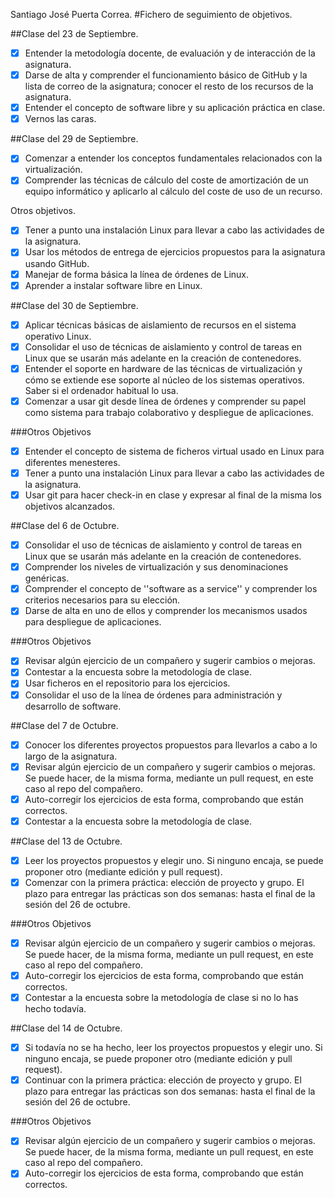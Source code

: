 Santiago José Puerta Correa.
#Fichero de seguimiento de objetivos.

##Clase del 23 de Septiembre.

* [X] Entender la metodología docente, de evaluación y de interacción de la asignatura.
* [X] Darse de alta y comprender el funcionamiento básico de GitHub y la lista de correo de la asignatura; conocer el resto de los recursos de la asignatura.
* [X] Entender el concepto de software libre y su aplicación práctica en clase.
* [X] Vernos las caras.

##Clase del 29 de Septiembre.

* [X] Comenzar a entender los conceptos fundamentales relacionados con la virtualización.
* [X] Comprender las técnicas de cálculo del coste de amortización de un equipo informático y aplicarlo al cálculo del coste de uso de un recurso.

Otros objetivos.

* [X] Tener a punto una instalación Linux para llevar a cabo las actividades de la asignatura.
* [X] Usar los métodos de entrega de ejercicios propuestos para la asignatura usando GitHub.
* [X] Manejar de forma básica la línea de órdenes de Linux.
* [X] Aprender a instalar software libre en Linux.

##Clase del 30 de Septiembre.

* [X] Aplicar técnicas básicas de aislamiento de recursos en el sistema operativo Linux.
* [X] Consolidar el uso de técnicas de aislamiento y control de tareas en Linux que se usarán más adelante en la creación de contenedores.
* [X] Entender el soporte en hardware de las técnicas de virtualización y cómo se extiende ese soporte al núcleo de los sistemas operativos. Saber si el ordenador habitual lo usa.
* [X] Comenzar a usar git desde línea de órdenes y comprender su papel como sistema para trabajo colaborativo y despliegue de aplicaciones.

###Otros Objetivos
* [X] Entender el concepto de sistema de ficheros virtual usado en Linux para diferentes menesteres.
* [X] Tener a punto una instalación Linux para llevar a cabo las actividades de la asignatura.
* [X] Usar git para hacer check-in en clase y expresar al final de la misma los objetivos alcanzados.

##Clase del 6 de Octubre.

* [X] Consolidar el uso de técnicas de aislamiento y control de tareas en Linux que se usarán más adelante en la creación de contenedores.
* [X] Comprender los niveles de virtualización y sus denominaciones genéricas.
* [X] Comprender el concepto de ''software as a service'' y comprender los criterios necesarios para su elección.
* [X] Darse de alta en uno de ellos y comprender los mecanismos usados para despliegue de aplicaciones.

###Otros Objetivos
* [X] Revisar algún ejercicio de un compañero y sugerir cambios o mejoras. <br />
* [X] Contestar a la encuesta sobre la metodología de clase. <br />
* [X] Usar ficheros en el repositorio para los ejercicios. <br />
* [X] Consolidar el uso de la línea de órdenes para administración y desarrollo de software. <br />

##Clase del 7 de Octubre.
* [X] Conocer los diferentes proyectos propuestos para llevarlos a cabo a lo largo de la asignatura. <br />
* [X] Revisar algún ejercicio de un compañero y sugerir cambios o mejoras. Se puede hacer, de la misma forma, mediante un pull request, en este caso al repo del compañero. <br />
* [X] Auto-corregir los ejercicios de esta forma, comprobando que están correctos. <br />
* [X] Contestar a la encuesta sobre la metodología de clase. <br />

##Clase del 13 de Octubre.
* [X] Leer los proyectos propuestos y elegir uno. Si ninguno encaja, se puede proponer otro (mediante edición y pull request). <br />
* [X] Comenzar con la primera práctica: elección de proyecto y grupo. El plazo para entregar las prácticas son dos semanas: hasta el final de la sesión del 26 de octubre. <br />

###Otros Objetivos
* [X] Revisar algún ejercicio de un compañero y sugerir cambios o mejoras. Se puede hacer, de la misma forma, mediante un pull request, en este caso al repo del compañero. <br />
* [X] Auto-corregir los ejercicios de esta forma, comprobando que están correctos. <br />
* [X] Contestar a la encuesta sobre la metodología de clase si no lo has hecho todavía. <br />

##Clase del 14 de Octubre.
* [X] Si todavía no se ha hecho, leer los proyectos propuestos y elegir uno. Si ninguno encaja, se puede proponer otro (mediante edición y pull request). <br />
* [X] Continuar con la primera práctica: elección de proyecto y grupo. El plazo para entregar las prácticas son dos semanas: hasta el final de la sesión del 26 de octubre. <br />

###Otros Objetivos
* [X] Revisar algún ejercicio de un compañero y sugerir cambios o mejoras. Se puede hacer, de la misma forma, mediante un pull request, en este caso al repo del compañero.
* [X] Auto-corregir los ejercicios de esta forma, comprobando que están correctos.
